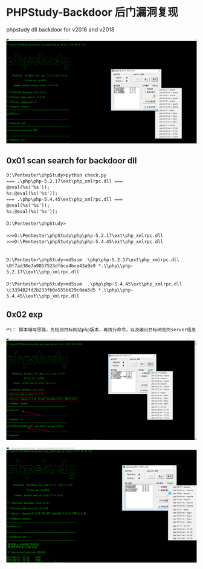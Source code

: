 # PHPStudy-Backdoor 后门漏洞复现
phpstudy dll backdoor for v2016 and v2018

![](./PHP-5.2.17-nginx.jpg)

## 0x01 scan search for backdoor dll

```
D:\Pentester\phpStudy>python check.py
=== .\php\php-5.2.17\ext\php_xmlrpc.dll ===
@eval(%s('%s'));
%s;@eval(%s('%s'));
=== .\php\php-5.4.45\ext\php_xmlrpc.dll ===
@eval(%s('%s'));
%s;@eval(%s('%s'));

D:\Pentester\phpStudy>

>>>D:\Pentester\phpStudy\php\php-5.2.17\ext\php_xmlrpc.dll
>>>D:\Pentester\phpStudy\php\php-5.4.45\ext\php_xmlrpc.dll


D:\Pentester\phpStudy>md5sum .\php\php-5.2.17\ext\php_xmlrpc.dll
\0f7ad38e7a9857523dfbce4bce43a9e9 *.\\php\\php-5.2.17\\ext\\php_xmlrpc.dll

D:\Pentester\phpStudy>md5sum  .\php\php-5.4.45\ext\php_xmlrpc.dll
\c339482fd2b233fb0a555b629c0ea5d5 *.\\php\\php-5.4.45\\ext\\php_xmlrpc.dll
```

## 0x02 exp

`Ps： 脚本编写思路，先检测目标网站php版本，再执行命令，以及输出目标网站的server信息`

![](./PHP-5.2.17.jpg)



![](./PHP-5.4.45.jpg)
